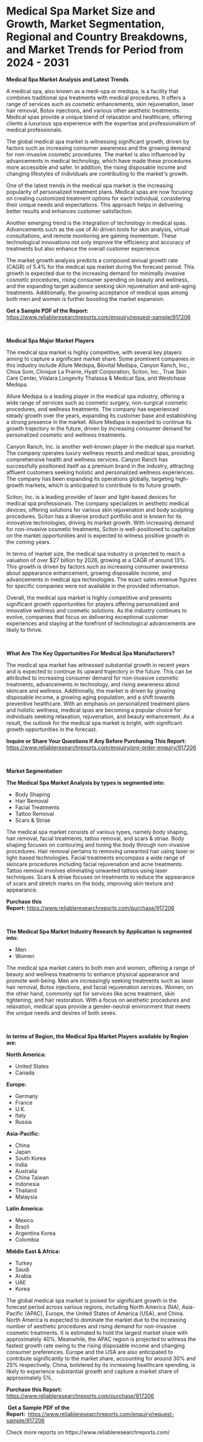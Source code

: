 <p><h1>Medical Spa Market Size and Growth, Market Segmentation, Regional and Country Breakdowns, and Market Trends for Period from 2024 -  2031</h1></p><p><strong>Medical Spa Market Analysis and Latest Trends</strong></p>
<p><p>A medical spa, also known as a medi-spa or medspa, is a facility that combines traditional spa treatments with medical procedures. It offers a range of services such as cosmetic enhancements, skin rejuvenation, laser hair removal, Botox injections, and various other aesthetic treatments. Medical spas provide a unique blend of relaxation and healthcare, offering clients a luxurious spa experience with the expertise and professionalism of medical professionals.</p><p>The global medical spa market is witnessing significant growth, driven by factors such as increasing consumer awareness and the growing demand for non-invasive cosmetic procedures. The market is also influenced by advancements in medical technology, which have made these procedures more accessible and safer. In addition, the rising disposable income and changing lifestyles of individuals are contributing to the market's growth.</p><p>One of the latest trends in the medical spa market is the increasing popularity of personalized treatment plans. Medical spas are now focusing on creating customized treatment options for each individual, considering their unique needs and expectations. This approach helps in delivering better results and enhances customer satisfaction.</p><p>Another emerging trend is the integration of technology in medical spas. Advancements such as the use of AI-driven tools for skin analysis, virtual consultations, and remote monitoring are gaining momentum. These technological innovations not only improve the efficiency and accuracy of treatments but also enhance the overall customer experience.</p><p>The market growth analysis predicts a compound annual growth rate (CAGR) of 5.4% for the medical spa market during the forecast period. This growth is expected due to the increasing demand for minimally invasive cosmetic procedures, rising consumer spending on beauty and wellness, and the expanding target audience seeking skin rejuvenation and anti-aging treatments. Additionally, the growing acceptance of medical spas among both men and women is further boosting the market expansion.</p></p>
<p><strong>Get a Sample PDF of the Report:&nbsp;</strong> <a href="https://www.reliableresearchreports.com/enquiry/request-sample/917206">https://www.reliableresearchreports.com/enquiry/request-sample/917206</a></p>
<p>&nbsp;</p>
<p><strong>Medical Spa Major Market Players</strong></p>
<p><p>The medical spa market is highly competitive, with several key players aiming to capture a significant market share. Some prominent companies in this industry include Allure Medspa, Biovital Medspa, Canyon Ranch, Inc., Chiva Som, Clinique La Prairie, Hyatt Corporation, Sciton, Inc., True Skin Care Center, Vilalara Longevity Thalassa & Medical Spa, and Westchase Medspa.</p><p>Allure Medspa is a leading player in the medical spa industry, offering a wide range of services such as cosmetic surgery, non-surgical cosmetic procedures, and wellness treatments. The company has experienced steady growth over the years, expanding its customer base and establishing a strong presence in the market. Allure Medspa is expected to continue its growth trajectory in the future, driven by increasing consumer demand for personalized cosmetic and wellness treatments.</p><p>Canyon Ranch, Inc. is another well-known player in the medical spa market. The company operates luxury wellness resorts and medical spas, providing comprehensive health and wellness services. Canyon Ranch has successfully positioned itself as a premium brand in the industry, attracting affluent customers seeking holistic and personalized wellness experiences. The company has been expanding its operations globally, targeting high-growth markets, which is anticipated to contribute to its future growth.</p><p>Sciton, Inc. is a leading provider of laser and light-based devices for medical spa professionals. The company specializes in aesthetic medical devices, offering solutions for various skin rejuvenation and body sculpting procedures. Sciton has a diverse product portfolio and is known for its innovative technologies, driving its market growth. With increasing demand for non-invasive cosmetic treatments, Sciton is well-positioned to capitalize on the market opportunities and is expected to witness positive growth in the coming years.</p><p>In terms of market size, the medical spa industry is projected to reach a valuation of over $27 billion by 2026, growing at a CAGR of around 13%. This growth is driven by factors such as increasing consumer awareness about appearance enhancement, growing disposable income, and advancements in medical spa technologies. The exact sales revenue figures for specific companies were not available in the provided information.</p><p>Overall, the medical spa market is highly competitive and presents significant growth opportunities for players offering personalized and innovative wellness and cosmetic solutions. As the industry continues to evolve, companies that focus on delivering exceptional customer experiences and staying at the forefront of technological advancements are likely to thrive.</p></p>
<p>&nbsp;</p>
<p><strong>What Are The Key Opportunities For Medical Spa Manufacturers?</strong></p>
<p><p>The medical spa market has witnessed substantial growth in recent years and is expected to continue its upward trajectory in the future. This can be attributed to increasing consumer demand for non-invasive cosmetic treatments, advancements in technology, and rising awareness about skincare and wellness. Additionally, the market is driven by growing disposable income, a growing aging population, and a shift towards preventive healthcare. With an emphasis on personalized treatment plans and holistic wellness, medical spas are becoming a popular choice for individuals seeking relaxation, rejuvenation, and beauty enhancement. As a result, the outlook for the medical spa market is bright, with significant growth opportunities in the forecast.</p></p>
<p><strong>Inquire or Share Your Questions If Any Before Purchasing This Report:</strong> <a href="https://www.reliableresearchreports.com/enquiry/pre-order-enquiry/917206">https://www.reliableresearchreports.com/enquiry/pre-order-enquiry/917206</a></p>
<p>&nbsp;</p>
<p><strong>Market Segmentation</strong></p>
<p><strong>The Medical Spa Market Analysis by types is segmented into:</strong></p>
<p><ul><li>Body Shaping</li><li>Hair Removal</li><li>Facial Treatments</li><li>Tattoo Removal</li><li>Scars & Striae</li></ul></p>
<p><p>The medical spa market consists of various types, namely body shaping, hair removal, facial treatments, tattoo removal, and scars & striae. Body shaping focuses on contouring and toning the body through non-invasive procedures. Hair removal pertains to removing unwanted hair using laser or light-based technologies. Facial treatments encompass a wide range of skincare procedures including facial rejuvenation and acne treatments. Tattoo removal involves eliminating unwanted tattoos using laser techniques. Scars & striae focuses on treatments to reduce the appearance of scars and stretch marks on the body, improving skin texture and appearance.</p></p>
<p><strong>Purchase this Report:&nbsp;</strong><a href="https://www.reliableresearchreports.com/purchase/917206">https://www.reliableresearchreports.com/purchase/917206</a></p>
<p>&nbsp;</p>
<p><strong>The Medical Spa Market Industry Research by Application is segmented into:</strong></p>
<p><ul><li>Men</li><li>Women</li></ul></p>
<p><p>The medical spa market caters to both men and women, offering a range of beauty and wellness treatments to enhance physical appearance and promote well-being. Men are increasingly seeking treatments such as laser hair removal, Botox injections, and facial rejuvenation services. Women, on the other hand, commonly opt for services like acne treatment, skin tightening, and hair restoration. With a focus on aesthetic procedures and relaxation, medical spas provide a gender-neutral environment that meets the unique needs and desires of both sexes.</p></p>
<p>&nbsp;</p>
<p><strong>In terms of Region, the Medical Spa Market Players available by Region are:</strong></p>
<p>
    <p> <strong> North America: </strong>
        <ul>
            <li>United States</li>
            <li>Canada</li>
        </ul>
        </p> 
    <p> <strong> Europe: </strong>
        <ul>
            <li>Germany</li>
            <li>France</li>
            <li>U.K.</li>
            <li>Italy</li>
            <li>Russia</li>
        </ul>
        </p> 
    <p> <strong> Asia-Pacific: </strong>
        <ul>
            <li>China</li>
            <li>Japan</li>
            <li>South Korea</li>
            <li>India</li>
            <li>Australia</li>
            <li>China Taiwan</li>
            <li>Indonesia</li>
            <li>Thailand</li>
            <li>Malaysia</li>
        </ul>
        </p> 
    <p> <strong> Latin America: </strong>
        <ul>
            <li>Mexico</li>
            <li>Brazil</li>
            <li>Argentina Korea</li>
            <li>Colombia</li>
        </ul>
        </p> 
    <p> <strong> Middle East & Africa: </strong>
        <ul>
            <li>Turkey</li>
            <li>Saudi</li>
            <li>Arabia</li>
            <li>UAE</li>
            <li>Korea</li>
        </ul>
    </p>
    </p>
<p><p>The global medical spa market is poised for significant growth in the forecast period across various regions, including North America (NA), Asia-Pacific (APAC), Europe, the United States of America (USA), and China. North America is expected to dominate the market due to the increasing number of aesthetic procedures and rising demand for non-invasive cosmetic treatments. It is estimated to hold the largest market share with approximately 40%. Meanwhile, the APAC region is projected to witness the fastest growth rate owing to the rising disposable income and changing consumer preferences. Europe and the USA are also anticipated to contribute significantly to the market share, accounting for around 30% and 25% respectively. China, bolstered by its increasing healthcare spending, is likely to experience substantial growth and capture a market share of approximately 5%.</p></p>
<p><strong>Purchase this Report: </strong><a href="https://www.reliableresearchreports.com/purchase/917206">https://www.reliableresearchreports.com/purchase/917206</a></p>
<p>&nbsp;<strong>Get a Sample PDF of the Report:&nbsp;&nbsp;</strong><a href="https://www.reliableresearchreports.com/enquiry/request-sample/917206">https://www.reliableresearchreports.com/enquiry/request-sample/917206</a></p>
<p><strong></strong></p>
<p>Check more reports on https://www.reliableresearchreports.com/</p>